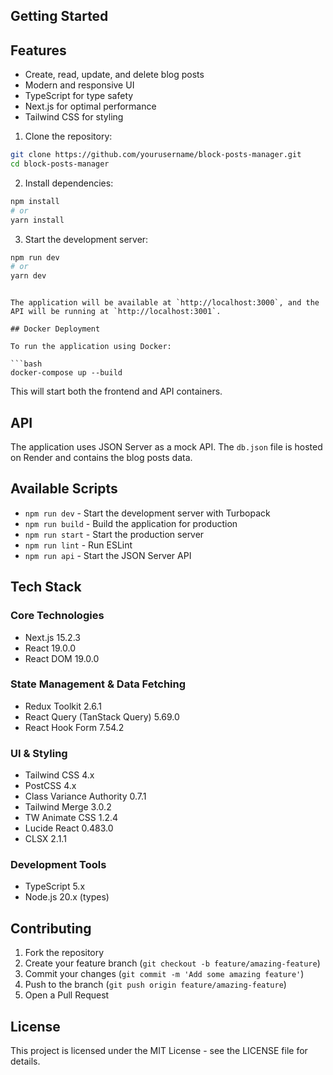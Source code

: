 ## Getting Started

## Features

- Create, read, update, and delete blog posts
- Modern and responsive UI
- TypeScript for type safety
- Next.js for optimal performance
- Tailwind CSS for styling

1. Clone the repository:

```bash
git clone https://github.com/yourusername/block-posts-manager.git
cd block-posts-manager
```

2. Install dependencies:

```bash
npm install
# or
yarn install
```

3. Start the development server:

```bash
npm run dev
# or
yarn dev
```

````

The application will be available at `http://localhost:3000`, and the API will be running at `http://localhost:3001`.

## Docker Deployment

To run the application using Docker:

```bash
docker-compose up --build
````

This will start both the frontend and API containers.

## API

The application uses JSON Server as a mock API. The `db.json` file is hosted on Render and contains the blog posts data.

## Available Scripts

- `npm run dev` - Start the development server with Turbopack
- `npm run build` - Build the application for production
- `npm run start` - Start the production server
- `npm run lint` - Run ESLint
- `npm run api` - Start the JSON Server API

## Tech Stack

### Core Technologies

- Next.js 15.2.3
- React 19.0.0
- React DOM 19.0.0

### State Management & Data Fetching

- Redux Toolkit 2.6.1
- React Query (TanStack Query) 5.69.0
- React Hook Form 7.54.2

### UI & Styling

- Tailwind CSS 4.x
- PostCSS 4.x
- Class Variance Authority 0.7.1
- Tailwind Merge 3.0.2
- TW Animate CSS 1.2.4
- Lucide React 0.483.0
- CLSX 2.1.1

### Development Tools

- TypeScript 5.x
- Node.js 20.x (types)

## Contributing

1. Fork the repository
2. Create your feature branch (`git checkout -b feature/amazing-feature`)
3. Commit your changes (`git commit -m 'Add some amazing feature'`)
4. Push to the branch (`git push origin feature/amazing-feature`)
5. Open a Pull Request

## License

This project is licensed under the MIT License - see the LICENSE file for details.
